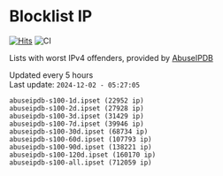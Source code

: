 # Blocklist IP

[![Hits](https://hits.seeyoufarm.com/api/count/incr/badge.svg?url=https%3A%2F%2Fgithub.com%2Fborestad%2Fblocklist-ip%2F&count_bg=%2379C83D&title_bg=%23555555&icon=&icon_color=%23E7E7E7&title=hits&edge_flat=false)](https://hits.seeyoufarm.com)  ![CI](https://img.shields.io/github/workflow/status/borestad/blocklist-ip/CI?style=flat-square)

Lists with worst IPv4 offenders, provided by [AbuseIPDB](https://www.abuseipdb.com/)

<!-- FOOTER-PLACEHOLDER -->
Updated every 5 hours<br>
Last update: `2024-12-02 - 05:27:05`
```
abuseipdb-s100-1d.ipset (22952 ip)
abuseipdb-s100-2d.ipset (27928 ip)
abuseipdb-s100-3d.ipset (31429 ip)
abuseipdb-s100-7d.ipset (39946 ip)
abuseipdb-s100-30d.ipset (68734 ip)
abuseipdb-s100-60d.ipset (107793 ip)
abuseipdb-s100-90d.ipset (138221 ip)
abuseipdb-s100-120d.ipset (160170 ip)
abuseipdb-s100-all.ipset (712059 ip)
```
